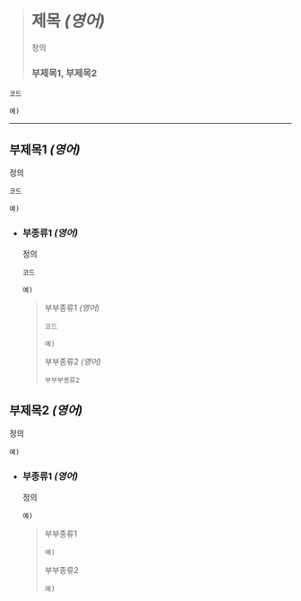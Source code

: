 ># 제목 *(영어)*
>정의
>
>### 부제목1, 부제목2
```angular2html
코드

예)
```

---

## 부제목1 *(영어)*
정의
```angular2html
코드

예)
```

+ ### 부종류1 *(영어)*
  정의
  ```
  코드
  
  예)
  ```
  
  >부부종류1 *(영어)*
  >```
  >코드
  >
  >예)
  >```
  >
  >부부종류2 *(영어)*
  >```
  >부부부종류2
  >
  >```

## 부제목2 *(영어)*
정의
```angular2html
예)
```

+ ### 부종류1 *(영어)*
  정의
  ```
  예)
  ```
  
  >부부종류1
  >```
  >예)
  >```
  >
  >부부종류2
  >```
  >예)
  >```